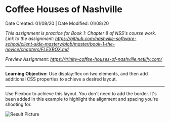 # Coffee Houses of Nashville
Date Created: 01/08/20 | Date Modified: 01/08/20

*This assignment is practice for Book 1: Chapter 8 of NSS's course work. Link to the assignment: https://github.com/nashville-software-school/client-side-mastery/blob/master/book-1-the-novice/chapters/FLEXBOX.md*

*Preview Assignment: https://trinity-coffee-houses-of-nashville.netlify.com/*
***

**Learning Objective:** Use display:flex on two elements, and then add additional CSS properties to achieve a desired layout.

***
Use Flexbox to achieve this layout. You don't need to add the border. It's been added in this example to highlight the alignment and spacing you're shooting for.

![Result Picture](https://raw.githubusercontent.com/nashville-software-school/client-side-mastery/master/book-1-the-novice/chapters/images/flexbox.png)


